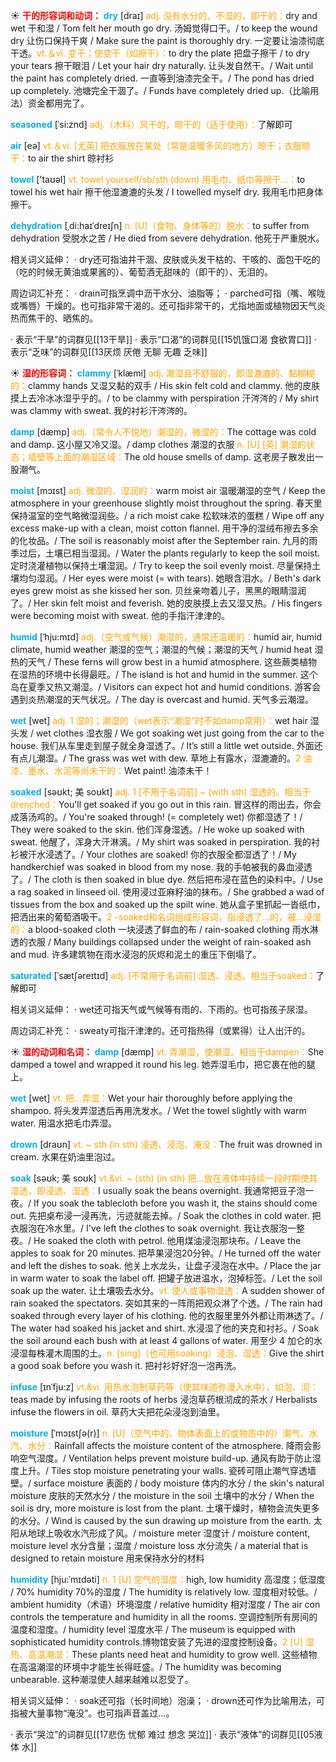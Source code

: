 ☀ <font color="red">**干的形容词和动词：**</font>
<font color="sky blue">**dry**</font> [draɪ] 
<font color="orange">adj. 没有水分的，不湿的，即干的：</font>dry and wet 干和湿 / Tom felt her mouth go dry. 汤姆觉得口干。/ to keep the wound dry 让伤口保持干爽 / Make sure the paint is thoroughly dry. 一定要让油漆彻底干透。<font color="orange">vt.＆vi. 变干；使变干（如擦干）：</font>to dry the plate 把盘子擦干 / to dry your tears 擦干眼泪 / Let your hair dry naturally. 让头发自然干。/ Wait until the paint has completely dried. 一直等到油漆完全干。/ The pond has dried up completely. 池塘完全干涸了。/ Funds have completely dried up.（比喻用法）资金都用完了。
           
<font color="sky blue">**seasoned**</font> [ˈsi:znd]
<font color="orange">adj.（木料）风干的，晾干的（适于使用）：</font>了解即可

<font color="sky blue">**air**</font> [eə] 
<font color="orange">vt.＆vi. [尤英] 把衣服放在某处（常是温暖多风的地方）晾干；衣服晾干：</font>to air the shirt 晾衬衫

<font color="sky blue">**towel**</font> ['taʊəl] 
<font color="orange">vt. towel yourself/sb/sth (down) 用毛巾、纸巾等擦干…：</font>to towel his wet hair 擦干他湿漉漉的头发 / I towelled myself dry. 我用毛巾把身体擦干。
                     
<font color="sky blue">**dehydration**</font> [ˌdi:haɪˈdreɪʃn]
<font color="orange">n. [U]（食物、身体等的）脱水：</font>to suffer from dehydration 受脱水之苦 / He died from severe dehydration. 他死于严重脱水。

相关词义延伸：
· dry还可指油井干涸、皮肤或头发干枯的、干咳的、面包干吃的（吃的时候无黄油或果酱的）、葡萄酒无甜味的（即干的）、无泪的。

周边词汇补充：
· drain可指烹调中沥干水分、油脂等；
· parched可指（嘴、喉咙或嘴唇）干燥的。也可指非常干渴的。还可指非常干的，尤指地面或植物因天气炎热而焦干的、晒焦的。

· 表示“干旱”的词群见[[13干旱]]
· 表示“口渴”的词群见[[15饥饿口渴 食欲胃口]]
· 表示“乏味”的词群见[[13厌烦 厌倦 无聊 无趣 乏味]]

☀ <font color="red">**湿的形容词：**</font>
<font color="sky blue">**clammy**</font> [ˈklæmi]
<font color="orange">adj. 潮湿且不舒服的，即湿漉漉的、黏糊糊的：</font>clammy hands 又湿又黏的双手 / His skin felt cold and clammy. 他的皮肤摸上去冷冰冰湿乎乎的。/ to be clammy with perspiration 汗涔涔的 / My shirt was clammy with sweat. 我的衬衫汗涔涔的。

<font color="sky blue">**damp**</font> [dæmp] 
<font color="orange">adj.（常令人不悦地）潮湿的，微湿的：</font>The cottage was cold and damp. 这小屋又冷又湿。/ damp clothes 潮湿的衣服 <font color="orange">n. [U] [英] 潮湿的状态；墙壁等上面的潮湿区域：</font>The old house smells of damp. 这老房子散发出一股潮气。
                      
<font color="sky blue">**moist**</font> [mɔɪst]
<font color="orange">adj. 微湿的、湿润的：</font>warm moist air 温暖潮湿的空气 / Keep the atmosphere in your greenhouse slightly moist throughout the spring. 春天里保持温室的空气略微湿润些。/ a rich moist cake 松软味浓的蛋糕 / Wipe off any excess make-up with a clean, moist cotton flannel. 用干净的湿绒布擦去多余的化妆品。/ The soil is reasonably moist after the September rain. 九月的雨季过后，土壤已相当湿润。/ Water the plants regularly to keep the soil moist. 定时浇灌植物以保持土壤湿润。/ Try to keep the soil evenly moist. 尽量保持土壤均匀湿润。/ Her eyes were moist (= with tears). 她眼含泪水。/ Beth's dark eyes grew moist as she kissed her son. 贝丝亲吻着儿子，黑黑的眼睛湿润了。/ Her skin felt moist and feverish. 她的皮肤摸上去又湿又热。/ His fingers were becoming moist with sweat. 他的手指汗津津的。

<font color="sky blue">**humid**</font> [ˈhju:mɪd]
<font color="orange">adj.（空气或气候）潮湿的，通常还温暖的：</font>humid air, humid climate, humid weather 潮湿的空气；潮湿的气候；潮湿的天气 / humid heat 湿热的天气 / These ferns will grow best in a humid atmosphere. 这些蕨类植物在湿热的环境中长得最旺。/ The island is hot and humid in the summer. 这个岛在夏季又热又潮湿。/ Visitors can expect hot and humid conditions. 游客会遇到炎热潮湿的天气状况。/ The day is overcast and humid. 天气多云潮湿。

<font color="sky blue">**wet**</font> [wet] 
<font color="orange">adj. 1 湿的；潮湿的（wet表示“潮湿”时不如damp常用）：</font>wet hair 湿头发 / wet clothes 湿衣服 / We got soaking wet just going from the car to the house. 我们从车里走到屋子就全身湿透了。/ It’s still a little wet outside. 外面还有点儿潮湿。/ The grass was wet with dew. 草地上有露水，湿漉漉的。<font color="orange">2 油漆、墨水、水泥等尚未干的：</font>Wet paint! 油漆未干！
           
<font color="sky blue">**soaked**</font> [səʊkt; 美 soʊkt]
<font color="orange">adj. 1 [不用于名词前] ~ (with sth) 湿透的。相当于drenched：</font>You'll get soaked if you go out in this rain. 冒这样的雨出去，你会成落汤鸡的。/ You're soaked through! (= completely wet) 你都湿透了！/ They were soaked to the skin. 他们浑身湿透。/ He woke up soaked with sweat. 他醒了，浑身大汗淋漓。/ My shirt was soaked in perspiration. 我的衬衫被汗水浸透了。/ Your clothes are soaked! 你的衣服全都湿透了！/ My handkerchief was soaked in blood from my nose. 我的手帕被我的鼻血浸透了。/ The cloth is then soaked in blue dye. 然后把布浸在蓝色的染料中。/ Use a rag soaked in linseed oil. 使用浸过亚麻籽油的抹布。/ She grabbed a wad of tissues from the box and soaked up the spilt wine. 她从盒子里抓起一沓纸巾，把洒出来的葡萄酒吸干。<font color="orange">2 -soaked和名词组成形容词，指浸透了…的，被…浸湿的：</font>a blood-soaked cloth 一块浸透了鲜血的布 / rain-soaked clothing 雨水淋透的衣服 / Many buildings collapsed under the weight of rain-soaked ash and mud. 许多建筑物在雨水浸泡的灰烬和泥土的重压下倒塌了。
           
<font color="sky blue">**saturated**</font> [ˈsætʃəreɪtɪd]
<font color="orange">adj. [不常用于名词前] 湿透、浸透。相当于soaked：</font>了解即可

相关词义延伸：
· wet还可指天气或气候等有雨的、下雨的。也可指孩子尿湿。

周边词汇补充：
· sweaty可指汗津津的。还可指热得（或累得）让人出汗的。

☀ <font color="red">**湿的动词和名词：**</font>
<font color="sky blue">**damp**</font> [dæmp] 
<font color="orange">vt. 弄潮湿，使潮湿。相当于dampen：</font>She damped a towel and wrapped it round his leg. 她弄湿毛巾，把它裹在他的腿上。

<font color="sky blue">**wet**</font> [wet] 
<font color="orange">vt. 把…弄湿：</font>Wet your hair thoroughly before applying the shampoo. 将头发弄湿透后再用洗发水。/ Wet the towel slightly with warm water. 用温水把毛巾弄湿。
            
<font color="sky blue">**drown**</font> [draʊn]
<font color="orange">vt. ~ sth (in sth) 浸透、浸泡、淹没：</font>The fruit was drowned in cream. 水果在奶油里泡过。          

<font color="sky blue">**soak**</font> [səʊk; 美 soʊk]
<font color="orange">vt.&vi. ~ (sth) (in sth) 把…放在液体中持续一段时期使其湿透，即浸透、湿透：</font>I usually soak the beans overnight. 我通常把豆子泡一夜。/ If you soak the tablecloth before you wash it, the stains should come out. 先把桌布浸一浸再洗，污迹就能去掉。/ Soak the clothes in cold water. 把衣服泡在冷水里。/ I've left the clothes to soak overnight. 我让衣服泡一整夜。/ He soaked the cloth with petrol. 他用煤油浸泡那块布。/ Leave the apples to soak for 20 minutes. 把苹果浸泡20分钟。/ He turned off the water and left the dishes to soak. 他关上水龙头，让盘子浸泡在水中。/ Place the jar in warm water to soak the label off. 把罐子放进温水，泡掉标签。/ Let the soil soak up the water. 让土壤吸去水分。<font color="orange">vt. 使人或事物湿透：</font>A sudden shower of rain soaked the spectators. 突如其来的一阵雨把观众淋了个透。/ The rain had soaked through every layer of his clothing. 他的衣服里里外外都让雨淋透了。/ The water had soaked his jacket and shirt. 水浸湿了他的夹克和衬衫。/ Soak the soil around each bush with at least 4 gallons of water. 用至少 4 加仑的水浸湿每株灌木周围的土。<font color="orange">n. [sing]（也可用soaking）浸泡、湿透：</font>Give the shirt a good soak before you wash it. 把衬衫好好泡一泡再洗。           
           
<font color="sky blue">**infuse**</font> [ɪnˈfju:z]
<font color="orange">vt.&vi. 用热水泡制草药等（使其味道弥漫入水中），如泡、沏：</font>teas made by infusing the roots of herbs 浸泡草药根沏成的茶水 / Herbalists infuse the flowers in oil. 草药大夫把花朵浸泡到油里。

<font color="sky blue">**moisture**</font> [ˈmɔɪstʃə(r)]
<font color="orange">n. [U]（空气中的、物体表面上的或物质中的）潮气、水汽、水分：</font>Rainfall affects the moisture content of the atmosphere. 降雨会影响空气湿度。/ Ventilation helps prevent moisture build-up. 通风有助于防止湿度上升。/ Tiles stop moisture penetrating your walls. 瓷砖可阻止潮气穿透墙壁。/ surface moisture 表面的 / body moisture 体内的水分 / the skin's natural moisture 皮肤的天然水分 / the moisture in the soil 土壤中的水分 / When the soil is dry, more moisture is lost from the plant. 土壤干燥时，植物会流失更多的水分。/ Wind is caused by the sun drawing up moisture from the earth. 太阳从地球上吸收水汽形成了风。/ moisture meter 湿度计 / moisture content, moisture level 水分含量；湿度 / moisture loss 水分流失 / a material that is designed to retain moisture 用来保持水分的材料
           
<font color="sky blue">**humidity**</font> [hju:ˈmɪdəti]
<font color="orange">n. 1 [U] 空气的湿度：</font>high, low humidity 高湿度；低湿度 / 70% humidity 70%的湿度 / The humidity is relatively low. 湿度相对较低。/ ambient humidity（术语）环境湿度 / relative humidity 相对湿度 / The air con controls the temperature and humidity in all the rooms. 空调控制所有房间的温度和湿度。/ humidity level 湿度水平 / The museum is equipped with sophisticated humidity controls.博物馆安装了先进的湿度控制设备。<font color="orange">2 [U] 湿热、高温潮湿：</font>These plants need heat and humidity to grow well. 这些植物在高温潮湿的环境中才能生长得旺盛。/ The humidity was becoming unbearable. 这种潮湿使人越来越难以忍受了。

相关词义延伸：
· soak还可指（长时间地）泡澡；
· drown还可作为比喻用法，可指被大量事物“淹没”。也可指声音盖过…。

· 表示“哭泣”的词群见[[17悲伤 忧郁 难过 想念 哭泣]]
· 表示“液体”的词群见[[05液体 水]]
